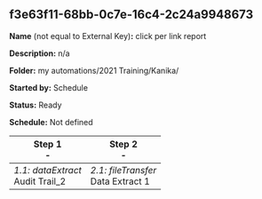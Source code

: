 ## f3e63f11-68bb-0c7e-16c4-2c24a9948673

**Name** (not equal to External Key)**:** click per link report

**Description:** n/a

**Folder:** my automations/2021 Training/Kanika/

**Started by:** Schedule

**Status:** Ready

**Schedule:** Not defined

| Step 1<br>_-_ | Step 2<br>_-_ |
| --- | --- |
| _1.1: dataExtract_<br>Audit Trail_2 | _2.1: fileTransfer_<br>Data Extract 1 |
